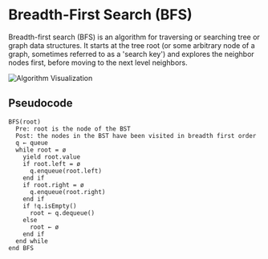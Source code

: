 # Breadth-First Search (BFS)

Breadth-first search (BFS) is an algorithm for traversing
or searching tree or graph data structures. It starts at
the tree root (or some arbitrary node of a graph, sometimes
referred to as a 'search key') and explores the neighbor
nodes first, before moving to the next level neighbors.

![Algorithm Visualization](https://upload.wikimedia.org/wikipedia/commons/5/5d/Breadth-First-Search-Algorithm.gif)

## Pseudocode

```text
BFS(root)
  Pre: root is the node of the BST
  Post: the nodes in the BST have been visited in breadth first order
  q ← queue
  while root = ø
    yield root.value
    if root.left = ø
      q.enqueue(root.left)
    end if
    if root.right = ø
      q.enqueue(root.right)
    end if
    if !q.isEmpty()
      root ← q.dequeue()
    else
      root ← ø
    end if
  end while
end BFS
```

